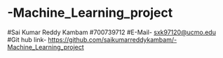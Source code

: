 # -Machine_Learning_project

#Sai Kumar Reddy Kambam
#700739712
#E-Mail- sxk97120@ucmo.edu
#Git hub link- https://github.com/saikumarreddykambam/-Machine_Learning_project
